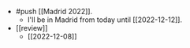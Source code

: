 - #push [[Madrid 2022]].
  - I'll be in Madrid from today until [[2022-12-12]].
- [[review]]
  - [[2022-12-08]]
